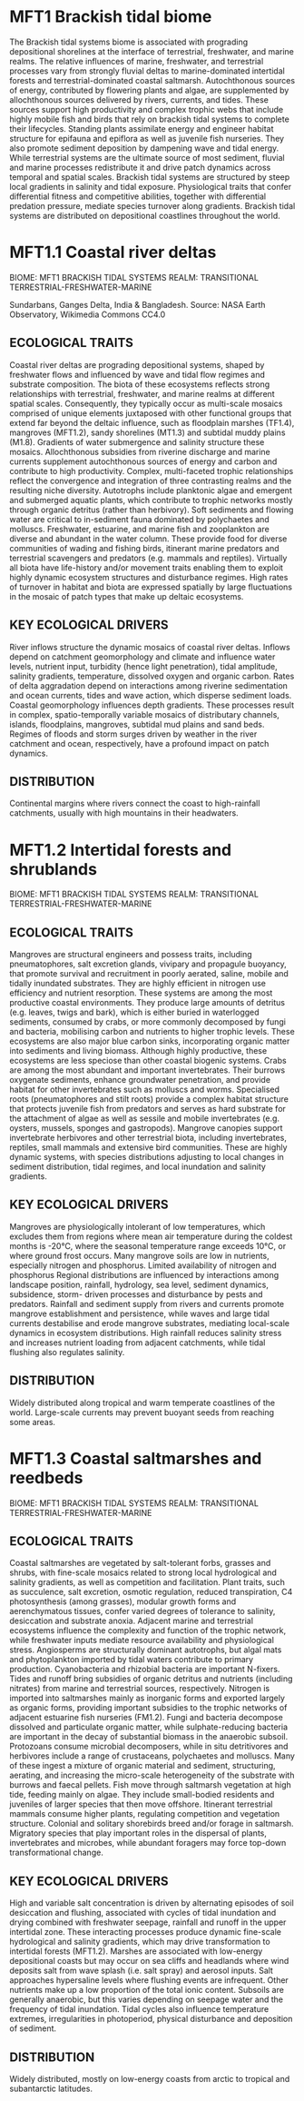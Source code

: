 # MFT1 Brackish tidal biome

The Brackish tidal systems biome is associated with prograding depositional shorelines at the interface of terrestrial, freshwater, and marine realms. The relative influences of marine, freshwater, and terrestrial processes vary from strongly fluvial deltas to marine-dominated intertidal forests and terrestrial-dominated coastal saltmarsh. Autochthonous sources of energy, contributed by flowering plants and algae, are supplemented
by allochthonous sources delivered by rivers, currents, and tides. These sources support high productivity and complex trophic webs that include highly mobile fish and birds that rely on brackish tidal systems to complete their lifecycles. Standing plants assimilate energy and engineer habitat structure for epifauna and epiflora as well as juvenile fish nurseries. They also promote sediment deposition by dampening wave and tidal energy. While terrestrial systems are the ultimate source of most sediment, fluvial and marine processes redistribute it and drive
patch dynamics across temporal and spatial scales. Brackish tidal systems are structured by steep local gradients in salinity and tidal exposure. Physiological traits that confer differential fitness and competitive abilities, together with differential predation pressure, mediate species turnover along gradients. Brackish tidal systems are distributed on depositional coastlines throughout the world.

# MFT1.1 Coastal river deltas

BIOME: MFT1 BRACKISH TIDAL SYSTEMS
REALM: TRANSITIONAL TERRESTRIAL-FRESHWATER-MARINE

Sundarbans, Ganges Delta, India & Bangladesh. Source: NASA Earth Observatory, Wikimedia Commons CC4.0

## ECOLOGICAL TRAITS

Coastal river deltas are prograding depositional systems, shaped by freshwater flows and influenced by wave and tidal flow regimes and substrate composition. The biota of these ecosystems reflects strong relationships with terrestrial, freshwater, and marine realms at different spatial scales. Consequently, they typically occur as multi-scale mosaics comprised of unique elements juxtaposed with other functional groups that extend far beyond the deltaic influence, such as floodplain marshes (TF1.4), mangroves (MFT1.2), sandy shorelines (MT1.3) and subtidal muddy plains (M1.8). Gradients of water submergence and salinity structure these mosaics. Allochthonous subsidies from riverine discharge and marine currents supplement autochthonous sources of energy and carbon and contribute to high productivity. Complex, multi-faceted trophic relationships reflect the convergence and integration of three contrasting realms and the resulting niche diversity. Autotrophs include planktonic algae and emergent and submerged aquatic plants, which contribute to trophic networks mostly through organic detritus (rather than herbivory). Soft sediments and flowing water are critical to in-sediment fauna dominated by polychaetes and molluscs. Freshwater, estuarine, and marine fish and zooplankton are diverse and abundant in the water column. These provide food for diverse communities of wading and fishing birds, itinerant marine predators and terrestrial scavengers and predators (e.g. mammals and reptiles). Virtually all biota have life-history and/or movement traits enabling them to exploit highly dynamic ecosystem structures and disturbance regimes. High rates of turnover in habitat and biota are expressed spatially by large fluctuations in the mosaic of patch types that make up deltaic ecosystems.

## KEY ECOLOGICAL DRIVERS

River inflows structure the dynamic mosaics of coastal river deltas. Inflows depend on catchment geomorphology and climate and influence water levels, nutrient input, turbidity (hence light penetration), tidal amplitude, salinity gradients, temperature, dissolved oxygen and organic carbon. Rates of delta aggradation depend on interactions among riverine sedimentation and ocean currents, tides and wave action, which disperse sediment loads. Coastal geomorphology influences depth gradients. These processes result in complex, spatio-temporally variable mosaics of distributary channels, islands, floodplains, mangroves, subtidal mud plains and sand beds. Regimes of floods and storm surges driven by weather in the river catchment and ocean, respectively, have a profound impact on patch dynamics.

## DISTRIBUTION

Continental margins where rivers connect the coast to high-rainfall catchments, usually with high mountains in their headwaters.

# MFT1.2 Intertidal forests and shrublands

BIOME: MFT1 BRACKISH TIDAL SYSTEMS
REALM: TRANSITIONAL TERRESTRIAL-FRESHWATER-MARINE

## ECOLOGICAL TRAITS

Mangroves are structural engineers and possess traits, including pneumatophores, salt excretion glands, vivipary and propagule buoyancy, that promote survival and recruitment in poorly aerated, saline, mobile and tidally inundated substrates. They are highly efficient in nitrogen use efficiency and nutrient resorption. These systems are among the most productive coastal environments. They produce large amounts of detritus (e.g. leaves, twigs and bark), which is
either buried in waterlogged sediments, consumed by crabs, or more commonly decomposed by fungi and bacteria, mobilising carbon and nutrients to higher trophic levels. These ecosystems are also major blue carbon sinks, incorporating organic matter into sediments and living biomass. Although highly productive, these ecosystems are less speciose than other coastal
biogenic systems. Crabs are among the most abundant and important invertebrates. Their burrows oxygenate sediments, enhance groundwater penetration, and provide habitat for other invertebrates such as molluscs and worms. Specialised roots (pneumatophores and stilt roots) provide a complex habitat structure that protects juvenile fish from predators and serves as hard substrate for the attachment of algae as well as sessile and mobile invertebrates (e.g. oysters, mussels, sponges
and gastropods). Mangrove canopies support invertebrate herbivores and other terrestrial biota, including invertebrates, reptiles, small mammals and extensive bird communities. These are highly dynamic systems, with species distributions adjusting to local changes in sediment distribution, tidal regimes, and local inundation and salinity gradients.

## KEY ECOLOGICAL DRIVERS

Mangroves are physiologically intolerant of low temperatures, which excludes them from regions where mean air temperature during the coldest months is -20°C, where the seasonal temperature range exceeds
10°C, or where ground frost occurs. Many mangrove soils are low in nutrients, especially nitrogen and phosphorus. Limited availability of nitrogen and phosphorus Regional distributions are influenced by interactions among landscape position, rainfall, hydrology, sea level, sediment dynamics, subsidence, storm- driven processes and disturbance by pests and predators. Rainfall and sediment supply from rivers and currents promote mangrove establishment and persistence, while waves and
large tidal currents destabilise and erode mangrove substrates, mediating local-scale dynamics in ecosystem distributions. High rainfall reduces salinity stress and increases nutrient loading from adjacent catchments, while tidal flushing also regulates salinity.

## DISTRIBUTION

Widely distributed along tropical and warm temperate coastlines of the world. Large-scale currents may prevent buoyant seeds from reaching some areas.

# MFT1.3 Coastal saltmarshes and reedbeds

BIOME: MFT1 BRACKISH TIDAL SYSTEMS
REALM: TRANSITIONAL TERRESTRIAL-FRESHWATER-MARINE

## ECOLOGICAL TRAITS

Coastal saltmarshes are vegetated by salt-tolerant forbs, grasses and shrubs, with fine-scale mosaics related to strong local hydrological and salinity gradients, as well as competition and facilitation. Plant traits, such as succulence, salt excretion, osmotic regulation, reduced transpiration, C4 photosynthesis (among grasses), modular growth forms and aerenchymatous tissues, confer varied degrees of tolerance to salinity, desiccation and substrate anoxia. Adjacent marine and terrestrial ecosystems influence the complexity and function of the trophic network, while freshwater inputs mediate resource availability and physiological stress. Angiosperms are structurally dominant autotrophs, but algal mats and phytoplankton imported by tidal waters contribute to primary production. Cyanobacteria and rhizobial bacteria are important N-fixers. Tides and runoff bring subsidies of organic detritus and nutrients (including nitrates) from marine and terrestrial sources, respectively. Nitrogen is imported into saltmarshes mainly as inorganic forms and exported largely as organic forms, providing important subsidies to the trophic networks of adjacent estuarine fish nurseries (FM1.2). Fungi and bacteria decompose dissolved and particulate organic matter, while sulphate-reducing bacteria are important in the decay of substantial biomass in the anaerobic subsoil. Protozoans consume microbial decomposers, while in situ detritivores and herbivores include a range of crustaceans, polychaetes and molluscs. Many of these ingest a mixture
of organic material and sediment, structuring, aerating, and increasing the micro-scale heterogeneity of the substrate
with burrows and faecal pellets. Fish move through saltmarsh vegetation at high tide, feeding mainly on algae. They include small-bodied residents and juveniles of larger species that then move offshore. Itinerant terrestrial mammals consume higher plants, regulating competition and vegetation structure. Colonial and solitary shorebirds breed and/or forage in saltmarsh. Migratory species that play important roles in the dispersal of plants, invertebrates and microbes, while abundant foragers may force top-down transformational change.

## KEY ECOLOGICAL DRIVERS

High and variable salt concentration is driven by alternating episodes of soil desiccation and flushing, associated with cycles of tidal inundation and drying combined with freshwater seepage, rainfall and runoff in the upper intertidal zone. These interacting processes produce dynamic fine-scale hydrological and salinity gradients, which may drive transformation to intertidal forests (MFT1.2). Marshes are associated with low-energy depositional coasts but may occur on sea cliffs and headlands where wind deposits salt from wave splash (i.e. salt spray) and aerosol inputs. Salt approaches hypersaline levels where flushing events are infrequent. Other nutrients make up a low proportion of the total ionic content. Subsoils are generally anaerobic, but this varies depending on seepage water and the frequency of tidal inundation. Tidal cycles also influence temperature extremes, irregularities in photoperiod, physical disturbance and deposition of sediment.

## DISTRIBUTION

Widely distributed, mostly on low-energy coasts from arctic to tropical and subantarctic latitudes.

